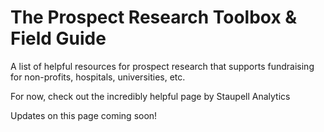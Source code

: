 # The Prospect Research Toolbox & Field Guide
A list of helpful resources for prospect research that supports fundraising for non-profits, hospitals, universities, etc.

For now, check out the incredibly helpful page by Staupell Analytics

Updates on this page coming soon!

